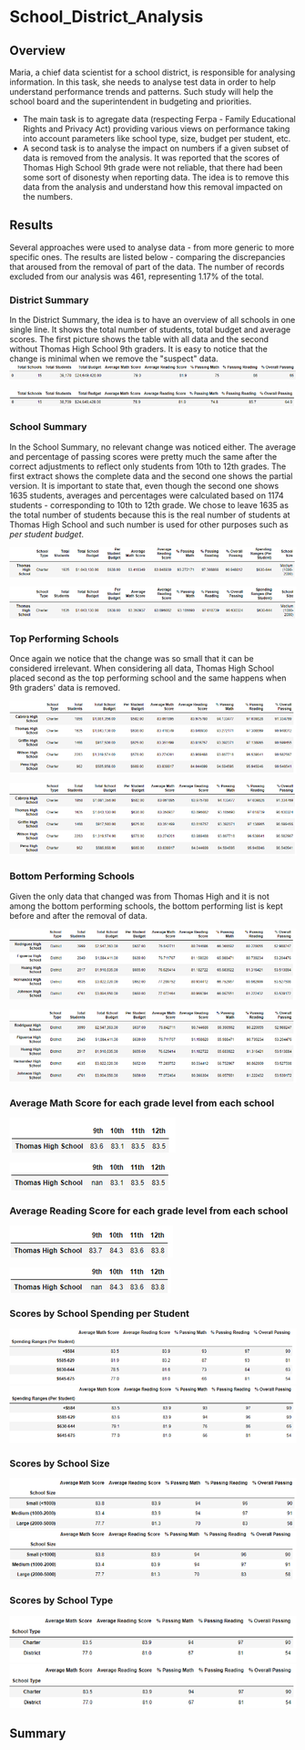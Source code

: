 # School_District_Analysis

## Overview
Maria, a chief data scientist for a school district, is responsible for analysing information. In this task, she needs to analyse test data in order to help understand performance trends and patterns. Such study will help the school board and the superintendent in budgeting and priorities. 
* The main task is to agregate data (respecting Ferpa - Family Educational Rights and Privacy Act) providing various views on performance taking into account parameters like school type, size, budget per student, etc.
* A second task is to analyse the impact on numbers if a given subset of data is removed from the analysis. It was reported that the scores of Thomas High School 9th grade were not reliable, that there had been some sort of disonesty when reporting data. The idea is to remove this data from the analysis and understand how this removal impacted on the numbers.

## Results
Several approaches were used to analyse data - from more generic to more specific ones. The results are listed below - comparing the discrepancies that aroused from the removal of part of the data. The number of records excluded from our analysis was 461, representing 1.17% of the total.

### District Summary
In the District Summary, the idea is to have an overview of all schools in one single line. It shows the total number of students, total budget and average scores. The first picture shows the table with all data and the second without Thomas High School 9th graders. It is easy to notice that the change is minimal  when we remove the "suspect" data.
![district_summary_complete](/resources/district_summary_complete.png)

![district_summary_without_Thomas9th](/resources/district_summary_without_Thomas9th.png)

### School Summary
In the School Summary, no relevant change was noticed either. The average and percentage of passing scores were pretty much the same after the correct adjustments to reflect only students from 10th to 12th grades. The first extract shows the complete data and the second one shows the partial version. It is important to state that, even though the second one shows 1635 students, averages and percentages were calculated based on 1174 students - corresponding to 10th to 12th grade. We chose to leave 1635 as the total number of students because this is the real number of students at Thomas High School and such number is used for other purposes such as *per student budget*.

![school_summary_complete](/resources/school_summary_complete.png)

![school_summary_without_Thomas9th](/resources/school_summary_without_Thomas9th.png)

### Top Performing Schools
Once again we notice that the change was so small that it can be considered irrelevant. When considering all data, Thomas High School placed second as the top performing school and the same happens when 9th graders' data is removed.

![top_5_complete](/resources/top_5_complete.png)

![top_5_without_Thomas9th](/resources/top_5_without_Thomas9th.png)

### Bottom Performing Schools
Given the only data that changed was from Thomas High and it is not among the bottom performing schools, the bottom performing list is kept before and after the removal of data.

![bottom_5_complete](/resources/bottom_5_complete.png)

![bottom_5_without_Thomas9th](/resources/bottom_5_without_Thomas9th.png)

### Average Math Score for each grade level from each school

![Math_Scores_complete](/resources/Math_Scores_complete.png)

![Math_Scores_without_Thomas9th](/resources/Math_Scores_without_Thomas9th.png)


### Average Reading Score for each grade level from each school

![Reading_Scores_complete](/resources/Reading_Scores_complete.png)

![Reading_Scores_without_Thomas9th](/resources/Reading_Scores_without_Thomas9th.png)

### Scores by School Spending per Student

![Spending_Ranges_complete](/resources/Spending_Ranges_complete.png)
![Spending_Ranges_without_Thomas9th](/resources/Spending_Ranges_without_Thomas9th.png)


### Scores by School Size

![School_size_complete](/resources/School_size_complete.png)
![School_size_without_Thomas9th](/resources/School_size_without_Thomas9th.png)


### Scores by School Type

![School_type_complete](/resources/School_type_complete.png)
![School_type_without_Thomas9th](/resources/School_type_without_Thomas9th.png)


## Summary
